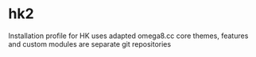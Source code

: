 # hk2
Installation profile for HK
uses adapted omega8.cc core
themes, features and custom modules are separate git repositories
